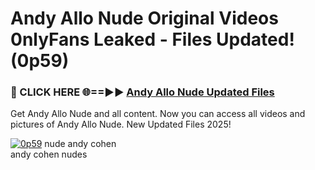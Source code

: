 # Andy Allo Nude Original Videos 0nlyFans Leaked - Files Updated! (0p59)

<h3>🔴 CLICK HERE 🌐==►► <a href="https://tinyurl.com/5h6xmrr3" rel="nofollow">Andy Allo Nude Updated Files</a></h3>

Get Andy Allo Nude and all content. Now you can access all videos and pictures of Andy Allo Nude. New Updated Files 2025!

[![0p59](https://i.imgur.com/KVD873Z.gif)](https://tinyurl.com/5h6xmrr3)
nude andy cohen<br>
andy cohen nudes